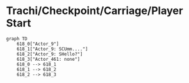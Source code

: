 # Trachi/Checkpoint/Carriage/Player Start


```mermaid
graph TD
    618_0["Actor_9"]
    618_1["Actor_9: SCUmm...."]
    618_2["Actor_9: SHello?"]
    618_3["Actor_461: none"]
    618_0 --> 618_1
    618_1 --> 618_2
    618_2 --> 618_3
```